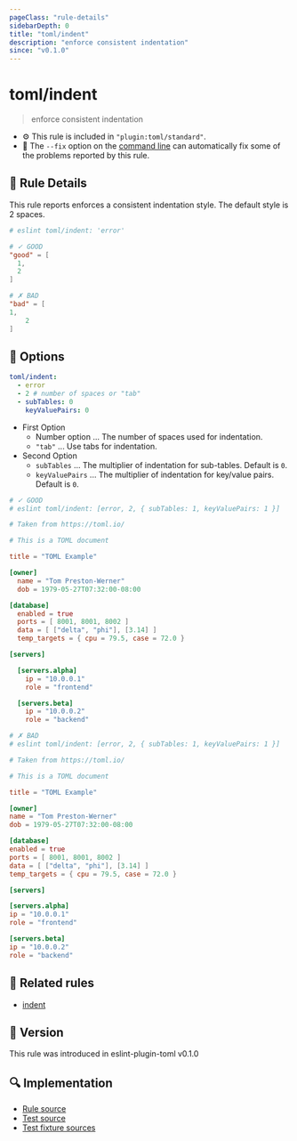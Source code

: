 ```yaml
---
pageClass: "rule-details"
sidebarDepth: 0
title: "toml/indent"
description: "enforce consistent indentation"
since: "v0.1.0"
---
```


# toml/indent

> enforce consistent indentation

- :gear: This rule is included in `"plugin:toml/standard"`.
- :wrench: The `--fix` option on the [command line](https://eslint.org/docs/user-guide/command-line-interface#fixing-problems) can automatically fix some of the problems reported by this rule.

## :book: Rule Details

This rule reports enforces a consistent indentation style. The default style is 2 spaces.

<eslint-code-block fix>

<!-- eslint-skip -->

```toml
# eslint toml/indent: 'error'

# ✓ GOOD
"good" = [
  1,
  2
]

# ✗ BAD
"bad" = [
1,
    2
]
```

</eslint-code-block>

## :wrench: Options

```yaml
toml/indent:
  - error
  - 2 # number of spaces or "tab"
  - subTables: 0
    keyValuePairs: 0
```

- First Option
  - Number option ... The number of spaces used for indentation.
  - `"tab"` ... Use tabs for indentation.
- Second Option
  - `subTables` ... The multiplier of indentation for sub-tables. Default is `0`.
  - `keyValuePairs` ... The multiplier of indentation for key/value pairs. Default is `0`.

<eslint-code-block fix>

<!-- eslint-skip -->

```toml
# ✓ GOOD
# eslint toml/indent: [error, 2, { subTables: 1, keyValuePairs: 1 }]

# Taken from https://toml.io/

# This is a TOML document

title = "TOML Example"

[owner]
  name = "Tom Preston-Werner"
  dob = 1979-05-27T07:32:00-08:00

[database]
  enabled = true
  ports = [ 8001, 8001, 8002 ]
  data = [ ["delta", "phi"], [3.14] ]
  temp_targets = { cpu = 79.5, case = 72.0 }

[servers]

  [servers.alpha]
    ip = "10.0.0.1"
    role = "frontend"

  [servers.beta]
    ip = "10.0.0.2"
    role = "backend"
```

</eslint-code-block>

<eslint-code-block fix>

<!-- eslint-skip -->

```toml
# ✗ BAD
# eslint toml/indent: [error, 2, { subTables: 1, keyValuePairs: 1 }]

# Taken from https://toml.io/

# This is a TOML document

title = "TOML Example"

[owner]
name = "Tom Preston-Werner"
dob = 1979-05-27T07:32:00-08:00

[database]
enabled = true
ports = [ 8001, 8001, 8002 ]
data = [ ["delta", "phi"], [3.14] ]
temp_targets = { cpu = 79.5, case = 72.0 }

[servers]

[servers.alpha]
ip = "10.0.0.1"
role = "frontend"

[servers.beta]
ip = "10.0.0.2"
role = "backend"
```

</eslint-code-block>

## :couple: Related rules

- [indent]

[indent]: https://eslint.org/docs/rules/indent

## :rocket: Version

This rule was introduced in eslint-plugin-toml v0.1.0

## :mag: Implementation

- [Rule source](https://github.com/ota-meshi/eslint-plugin-toml/blob/main/src/rules/indent.ts)
- [Test source](https://github.com/ota-meshi/eslint-plugin-toml/blob/main/tests/src/rules/indent.ts)
- [Test fixture sources](https://github.com/ota-meshi/eslint-plugin-toml/tree/main/tests/fixtures/rules/indent)
